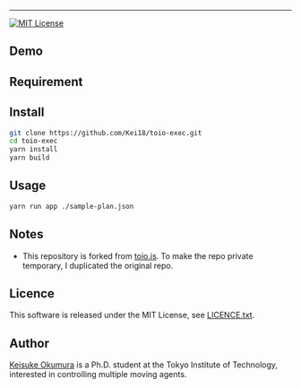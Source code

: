 ---
[![MIT License](http://img.shields.io/badge/license-MIT-blue.svg?style=flat)](LICENSE)

## Demo

## Requirement

## Install
```sh
git clone https://github.com/Kei18/toio-exec.git
cd toio-exec
yarn install
yarn build
```

## Usage
```sh
yarn run app ./sample-plan.json
```

## Notes
- This repository is forked from [toio.js](https://github.com/toio/toio.js). To make the repo private temporary, I duplicated the original repo.

## Licence
This software is released under the MIT License, see [LICENCE.txt](LICENCE.txt).

## Author
[Keisuke Okumura](https://kei18.github.io) is a Ph.D. student at the Tokyo Institute of Technology, interested in controlling multiple moving agents.
